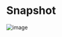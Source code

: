 # Snapshot

![image](https://github.com/user-attachments/assets/4436a821-2e82-4278-bf68-538de95e84db)
